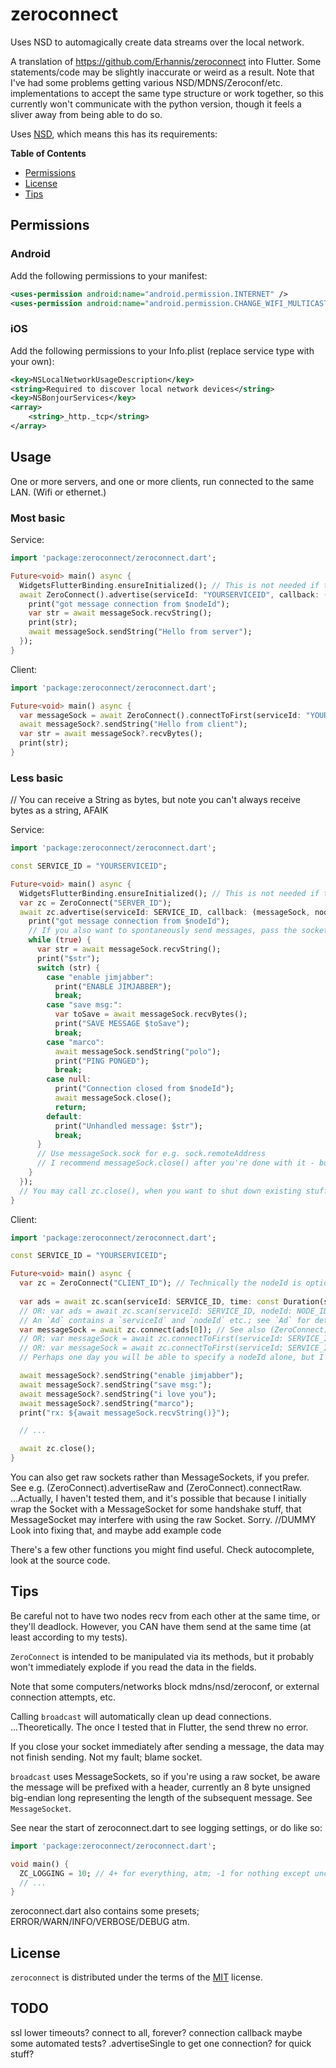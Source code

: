 # zeroconnect

Uses NSD to automagically create data streams over the local network.

A translation of https://github.com/Erhannis/zeroconnect into Flutter.  Some statements/code may be slightly inaccurate or weird as a result.
Note that I've had some problems getting various NSD/MDNS/Zeroconf/etc. implementations to accept the same type structure or work together,
so this currently won't communicate with the python version, though it feels a sliver away from being able to do so.

Uses [NSD](https://github.com/sebastianhaberey/nsd), which means this has its requirements:

**Table of Contents**

- [Permissions](#permissions)
- [License](#license)
- [Tips](#tips)

## Permissions

### Android

Add the following permissions to your manifest:

```Xml
<uses-permission android:name="android.permission.INTERNET" />
<uses-permission android:name="android.permission.CHANGE_WIFI_MULTICAST_STATE" />
```

### iOS

Add the following permissions to your Info.plist (replace service type with your own):

```Xml
<key>NSLocalNetworkUsageDescription</key>
<string>Required to discover local network devices</string>
<key>NSBonjourServices</key>
<array>
    <string>_http._tcp</string>
</array>
```

## Usage

One or more servers, and one or more clients, run connected to the same LAN.  (Wifi or ethernet.)

### Most basic

Service:
```dart
import 'package:zeroconnect/zeroconnect.dart';

Future<void> main() async {
  WidgetsFlutterBinding.ensureInitialized(); // This is not needed if the usual `runApp` has already been called
  await ZeroConnect().advertise(serviceId: "YOURSERVICEID", callback: (messageSock, nodeId, serviceId) async {
    print("got message connection from $nodeId");
    var str = await messageSock.recvString();
    print(str);
    await messageSock.sendString("Hello from server");
  });
}
```

Client:
```dart
import 'package:zeroconnect/zeroconnect.dart';

Future<void> main() async {
  var messageSock = await ZeroConnect().connectToFirst(serviceId: "YOURSERVICEID");
  await messageSock?.sendString("Hello from client");
  var str = await messageSock?.recvBytes();
  print(str);
}
```

### Less basic

// You can receive a String as bytes, but note you can't always receive bytes as a string, AFAIK

Service:
```dart
import 'package:zeroconnect/zeroconnect.dart';

const SERVICE_ID = "YOURSERVICEID";

Future<void> main() async {
  WidgetsFlutterBinding.ensureInitialized(); // This is not needed if the usual `runApp` has already been called
  var zc = ZeroConnect("SERVER_ID");
  await zc.advertise(serviceId: SERVICE_ID, callback: (messageSock, nodeId, serviceId) async {
    print("got message connection from $nodeId");
    // If you also want to spontaneously send messages, pass the socket to e.g. another thread.
    while (true) {
      var str = await messageSock.recvString();
      print("$str");
      switch (str) {
        case "enable jimjabber":
          print("ENABLE JIMJABBER");
          break;
        case "save msg:":
          var toSave = await messageSock.recvBytes();
          print("SAVE MESSAGE $toSave");
          break;
        case "marco":
          await messageSock.sendString("polo");
          print("PING PONGED");
          break;
        case null:  
          print("Connection closed from $nodeId");
          await messageSock.close();
          return;
        default:
          print("Unhandled message: $str");
          break;
      }
      // Use messageSock.sock for e.g. sock.remoteAddress
      // I recommend messageSock.close() after you're done with it - but it'll get closed on zc.close(), at least
    }
  });
  // You may call zc.close(), when you want to shut down existing stuff
}
```

Client:
```dart
import 'package:zeroconnect/zeroconnect.dart';

const SERVICE_ID = "YOURSERVICEID";

Future<void> main() async {
  var zc = ZeroConnect("CLIENT_ID"); // Technically the nodeId is optional; it'll assign you a random UUID
  
  var ads = await zc.scan(serviceId: SERVICE_ID, time: const Duration(seconds: 5));
  // OR: var ads = await zc.scan(serviceId: SERVICE_ID, nodeId: NODE_ID);
  // An `Ad` contains a `serviceId` and `nodeId` etc.; see `Ad` for details
  var messageSock = await zc.connect(ads[0]); // See also (ZeroConnect).connectRaw
  // OR: var messageSock = await zc.connectToFirst(serviceId: SERVICE_ID);
  // OR: var messageSock = await zc.connectToFirst(serviceId: SERVICE_ID, nodeId: NODE_ID, time: const Duration(seconds: 10));
  // Perhaps one day you will be able to specify a nodeId alone, but I had some problems when doing that I haven't fixed, yet.

  await messageSock?.sendString("enable jimjabber");
  await messageSock?.sendString("save msg:");
  await messageSock?.sendString("i love you");
  await messageSock?.sendString("marco");
  print("rx: ${await messageSock.recvString()}");

  // ...

  await zc.close();
}
```

You can also get raw sockets rather than MessageSockets, if you prefer.
See e.g. (ZeroConnect).advertiseRaw and (ZeroConnect).connectRaw.
...Actually, I haven't tested them, and it's possible that because I initially wrap the Socket with
a MessageSocket for some handshake stuff, that MessageSocket may interfere with using the raw
Socket.  Sorry.
//DUMMY Look into fixing that, and maybe add example code

There's a few other functions you might find useful.  Check autocomplete, look at the source code.

## Tips

Be careful not to have two nodes recv from each other at the same time, or they'll deadlock.
However, you CAN have them send at the same time (at least according to my tests).

`ZeroConnect` is intended to be manipulated via its methods, but it probably won't immediately explode if you
read the data in the fields.

Note that some computers/networks block mdns/nsd/zeroconf, or external connection attempts, etc.

Calling `broadcast` will automatically clean up dead connections.  ...Theoretically.  The once I tested that in Flutter, the send threw no error.

If you close your socket immediately after sending a message, the data may not finish sending.  Not my fault; blame socket.

`broadcast` uses MessageSockets, so if you're using a raw socket, be aware the message will be prefixed with a header, currently
an 8 byte unsigned big-endian long representing the length of the subsequent message.  See `MessageSocket`.

See near the start of zeroconnect.dart to see logging settings, or do like so:
```dart
import 'package:zeroconnect/zeroconnect.dart';

void main() {
  ZC_LOGGING = 10; // 4+ for everything, atm; -1 for nothing except uncaught exceptions
  // ...
}
```
zeroconnect.dart also contains some presets; ERROR/WARN/INFO/VERBOSE/DEBUG atm.

## License

`zeroconnect` is distributed under the terms of the [MIT](https://spdx.org/licenses/MIT.html) license.

## TODO
ssl
lower timeouts?
connect to all, forever?
    connection callback
maybe some automated tests?
.advertiseSingle to get one connection?  for quick stuff?
